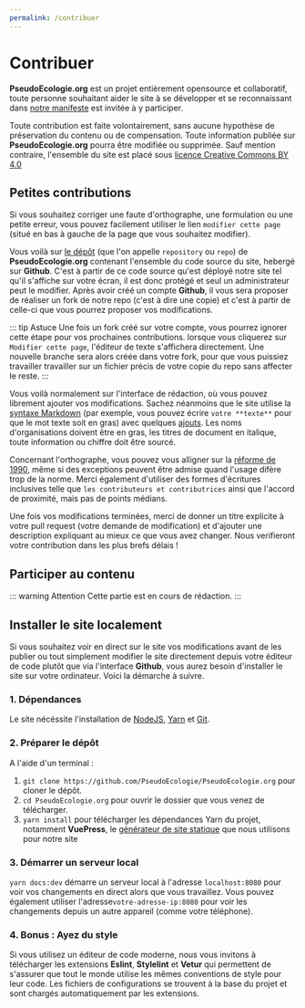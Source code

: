 ```yaml
---
permalink: /contribuer
---
```


# Contribuer

**PseudoEcologie.org** est un projet entièrement opensource et collaboratif, toute personne souhaitant aider le site à se développer et se reconnaissant dans  [notre manifeste](/manifeste/) est invitée à y participer.

Toute contribution est faite volontairement, sans aucune hypothèse de préservation du contenu ou de compensation. Toute information publiée sur **PseudoEcologie.org** pourra être modifiée ou supprimée. Sauf mention contraire, l'ensemble du site est placé sous [licence Creative Commons BY 4.0](https://creativecommons.org/licenses/by/4.0/)

## Petites contributions

Si vous souhaitez corriger une faute d'orthographe, une formulation ou une petite erreur, vous pouvez facilement utiliser le lien `modifier cette page` (situé en bas à gauche de la page que vous souhaitez modifier).

Vous voilà sur [le dépôt](https://github.com/PseudoEcologie/PseudoEcologie.org) (que l'on appelle `repository` ou `repo`) de **PseudoEcologie.org** contenant l'ensemble du code source du site, hebergé sur **Github**. C'est à partir de ce code source qu'est déployé notre site tel qu'il s'affiche sur votre écran, il est donc protégé et seul un administrateur peut le modifier. Après avoir créé un compte **Github**, il vous sera proposer de réaliser un fork de notre repo (c'est à dire une copie) et c'est à partir de celle-ci que vous pourrez proposer vos modifications.

::: tip Astuce
Une fois un fork créé sur votre compte, vous pourrez ignorer cette étape pour vos prochaines contributions. lorsque vous cliquerez sur `Modifier cette page`, l'éditeur de texte s'affichera directement. Une nouvelle branche sera alors créée dans votre fork, pour que vous puissiez travailler travailler sur un fichier précis de votre copie du repo sans affecter le reste.
:::

Vous voilà normalement sur l'interface de rédaction, où vous pouvez librement ajouter vos modifications. Sachez néanmoins que le site utilise la [syntaxe Markdown](https://github.com/adam-p/markdown-here/wiki/Markdown-Cheatsheet) (par exemple, vous pouvez écrire `votre **texte**` pour que le mot texte soit en gras) avec quelques [ajouts](https://vuepress.vuejs.org/guide/markdown.html). Les noms d'organisations doivent être en gras, les titres de document en italique, toute information ou chiffre doit être sourcé.

Concernant l'orthographe, vous pouvez vous alligner sur la [réforme de 1990](http://www.academie-francaise.fr/sites/academie-francaise.fr/files/rectifications_1990.pdf), même si des exceptions peuvent être admise quand l'usage difère trop de la norme. Merci également d'utiliser des formes d'écritures inclusives telle que `les contributeurs et contributrices` ainsi que l'accord de proximité, mais pas de points médians.

Une fois vos modifications terminées, merci de donner un titre explicite à votre pull request (votre demande de modification) et d'ajouter une description expliquant au mieux ce que vous avez changer. Nous verifieront votre contribution dans les plus brefs délais !

## Participer au contenu

::: warning Attention
Cette partie est en cours de rédaction.
:::

## Installer le site localement

Si vous souhaitez voir en direct sur le site vos modifications avant de les publier ou tout simplement modifier le site directement depuis votre éditeur de code plutôt que via l'interface **Github**, vous aurez besoin d'installer le site sur votre ordinateur. Voici la démarche à suivre.

### 1. Dépendances

Le site nécéssite l'installation de [NodeJS](https://nodejs.org/), [Yarn](https://classic.yarnpkg.com/) et [Git](https://git-scm.com/).

### 2. Préparer le dépôt

A l'aide d'un terminal :

1. `git clone https://github.com/PseudoEcologie/PseudoEcologie.org` pour cloner le dépôt.
2. `cd PseudoEcologie.org` pour ouvrir le dossier que vous venez de télécharger.
3. `yarn install` pour télécharger les dépendances Yarn du projet, notamment **VuePress**, le [générateur de site statique](https://vuepress.vuejs.org/) que nous utilisons pour notre site

### 3. Démarrer un serveur local

`yarn docs:dev` démarre un serveur local à l'adresse `localhost:8080` pour voir vos changements en direct alors que vous travaillez. Vous pouvez également utiliser l'adresse`votre-adresse-ip:8080` pour voir les changements depuis un autre appareil (comme votre téléphone).

### 4. Bonus : Ayez du style

Si vous utilisez un éditeur de code moderne, nous vous invitons à télécharger les extensions **Eslint**, **Stylelint** et **Vetur** qui permettent de s'assurer que tout le monde utilise les mêmes conventions de style pour leur code. Les fichiers de configurations se trouvent à la base du projet et sont chargés automatiquement par les extensions.
